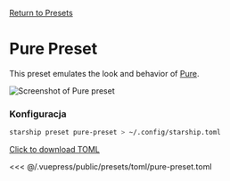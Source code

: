 [Return to Presets](./README.md#pure)

# Pure Preset

This preset emulates the look and behavior of [Pure](https://github.com/sindresorhus/pure).

![Screenshot of Pure preset](/presets/img/pure-preset.png)

### Konfiguracja

```sh
starship preset pure-preset > ~/.config/starship.toml
```

[Click to download TOML](/presets/toml/pure-preset.toml)

<<< @/.vuepress/public/presets/toml/pure-preset.toml
